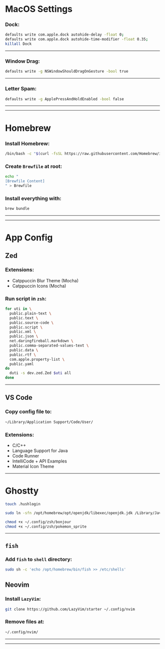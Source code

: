 # MacOS Settings
### Dock:
```zsh
defaults write com.apple.dock autohide-delay -float 0;
defaults write com.apple.dock autohide-time-modifier -float 0.35;
killall Dock
```
---
### Window Drag:
```zsh
defaults write -g NSWindowShouldDragOnGesture -bool true
```
---
### Letter Spam:
```zsh
defaults write -g ApplePressAndHoldEnabled -bool false
```
---
---
# Homebrew
### Install Homebrew:
```zsh
/bin/bash -c "$(curl -fsSL https://raw.githubusercontent.com/Homebrew/install/HEAD/install.sh)"
```
### Create `Brewfile` at root:
```zsh
echo "
[Brewfile Content]
" > Brewfile
```
### Install everything with:
```zsh
brew bundle
```
---
---
# App Config
## Zed
### Extensions:
- Catppuccin Blur Theme (Mocha)
- Catppuccin Icons (Mocha)
### Run script in `zsh`:
```zsh
for uti in \
  public.plain-text \
  public.text \
  public.source-code \
  public.script \
  public.xml \
  public.json \
  net.daringfireball.markdown \
  public.comma-separated-values-text \
  public.data \
  public.rtf \
  com.apple.property-list \
  public.yaml
do
  duti -s dev.zed.Zed $uti all
done
```
---
## VS Code
### Copy config file to:
```zsh
~/Library/Application Support/Code/User/
```
### Extensions:
- C/C++
- Language Support for Java
- Code Runner
- IntelliCode + API Examples
- Material Icon Theme
---
# Ghostty
```zsh
touch .hushlogin

sudo ln -sfn /opt/homebrew/opt/openjdk/libexec/openjdk.jdk /Library/Java/JavaVirtualMachines/openjdk.jdk

chmod +x ~/.config/zsh/bonjour
chmod +x ~/.config/zsh/pokemon_sprite
```
---
## `fish`
### Add `fish` to `shell` directory:
```zsh
sudo sh -c 'echo /opt/homebrew/bin/fish >> /etc/shells'
```
## Neovim
### Install `LazyVim`:
```zsh
git clone https://github.com/LazyVim/starter ~/.config/nvim
```
### Remove files at:
```zsh
~/.config/nvim/
```
---
---
